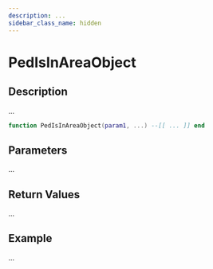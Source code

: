 ```yaml
---
description: ...
sidebar_class_name: hidden
---
```


# PedIsInAreaObject

## Description

...

```lua
function PedIsInAreaObject(param1, ...) --[[ ... ]] end
```

## Parameters

...

## Return Values

...

## Example

...

